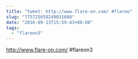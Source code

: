 ```yaml
---
title: "tweet: http://www.flare-on.com/ #flareo"
slug: "775725658249031680"
date: "2016-09-13T15:59:43+00:00"
tags:
  - "flareon3"
---
```

http://www.flare-on.com/ #flareon3